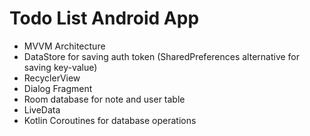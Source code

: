# Todo List Android App
- MVVM Architecture
- DataStore for saving auth token (SharedPreferences alternative for saving key-value)
- RecyclerView
- Dialog Fragment
- Room database for note and user table
- LiveData
- Kotlin Coroutines for database operations
